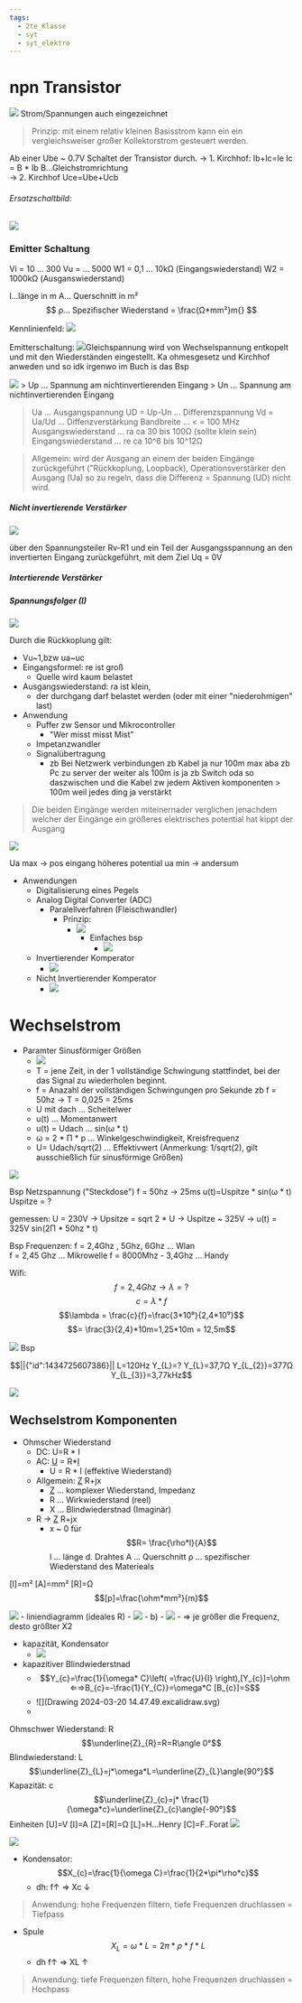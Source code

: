 ```yaml
---
tags:
  - 2te_Klasse
  - syt
  - syt_elektro
---
```


# npn Transistor
![](DR12-02-2024-24.excalidraw.svg)
Strom/Spannungen auch eingezeichnet

> Prinzip: mit einem relativ kleinen Basisstrom kann ein ein vergleichsweiser großer Kollektorstrom gesteuert werden.

Ab einer Ube ~ 0.7V Schaltet der Transistor durch.
→ 1. Kirchhof: Ib+Ic=Ie
Ic = B * Ib B...Gleichstromrichtung  
→ 2. Kirchhof
Uce=Ube+Ucb
###### Ersatzschaltbild:
![](DR12-02-2024-24_0.excalidraw.svg)


### Emitter Schaltung
Vi = 10 ... 300
Vu = ... 5000
W1 = 0,1 ... 10kΩ (Eingangswiederstand)
W2 =  1000kΩ (Ausganswiederstand)

l...länge in m
A... Querschnitt in m²
$$ ρ... Spezifischer Wiederstand = \frac{Ω*mm²}m{} $$



Kennlinienfeld:
![](DR22-01-2024-08.excalidraw.svg)

Emitterschaltung:
![](DR22-01-2024-30.excalidraw.svg)Gleichspannung wird von Wechselspannung entkopelt und mit den Wiederständen eingestellt.
Ka ohmesgesetz und Kirchhof anweden und so idk irgenwo im Buch is das Bsp



![](DR19-02-2024-29.excalidraw.svg) > Up ... Spannung am nichtinvertierenden Eingang  > Un ... Spannung am nichtinvertierenden Eingang
> Ua ... Ausgangspannung
> UD = Up-Un ... Differenzspannung
> Vd = Ua/Ud ... Diffenzverstärkung
> Bandbreite ... < = 100 MHz
> Ausgangswiederstand ... ra ca 30 bis 100Ω (sollte klein sein)
> Eingangswiederstand ... re ca 10^6 bis 10^12Ω  

> Allgemein: wird der Ausgang an einem der beiden Eingänge zurückgeführt ("Rückkoplung, Loopback),  Operationsverstärker den Ausgang (Ua) so zu regeln, dass die Differenz = Spannung (UD) nicht wird.

##### Nicht invertierende Verstärker
![](DR21-02-2024-37.excalidraw.svg)

über den Spannungsteiler Rv-R1 und ein Teil der Ausgangsspannung an den invertierten Eingang zurückgeführt, mit dem Ziel Uq = 0V

##### Intertierende Verstärker

##### Spannungsfolger (I)

![](DR21-02-2024-45.excalidraw.svg)

Durch die Rückkoplung gilt:
- Vu~1,bzw ua~uc
- Eingangsformel: re ist groß
	- Quelle wird kaum belastet
- Ausgangswiederstand: ra ist klein,
	- der durchgang darf belastet werden (oder mit einer "niederohmigen" last)
- Anwendung 
	- Puffer zw Sensor und Mikrocontroller 
		- "Wer misst misst Mist"
	- Impetanzwandler
	- Signalübertragung
		- zb Bei Netzwerk verbindungen zb Kabel ja nur 100m max aba zb Pc zu server der weiter als 100m is ja zb Switch oda so daszwischen und die Kabel zw jedem Aktiven komponenten > 100m weil jedes ding ja verstärkt


> Die beiden Eingänge werden miteinernader verglichen jenachdem welcher der Eingänge ein größeres elektrisches potential hat kippt der Ausgang 

![](DR05-03-2024-10.excalidraw.svg)

Ua max → pos eingang höheres potential
ua min → andersum

- Anwendungen  
	- Digitalisierung eines Pegels
	- Analog Digital Converter (ADC)
		- Paralellverfahren (Fleischwandler)
			- Prinzip:
				- ![](DR05-03-2024-28.excalidraw.svg)
					- Einfaches bsp 
						- ![](DR05-03-2024-55.excalidraw.svg)
	- Invertierender Komperator
		- ![](DR05-03-2024-55.excalidraw.svg)
	- Nicht Invertierender Komperator 
		- ![](DR06-03-2024-50.excalidraw.svg)
# Wechselstrom

- Paramter Sinusförmiger Größen 
	- ![](DR06-03-2024-07.excalidraw.svg)
	- T = jene Zeit, in der 1 vollständige Schwingung stattfindet, bei der das Signal zu wiederholen beginnt.
	- f = Anazahl der vollständigen Schwingungen pro Sekunde zb f = 50hz → T = 0,025 = 25ms
	- U mit dach ... Scheitelwer
	- u(t) ... Momentanwert
	- u(t) = Udach ... sin(ω * t)
	- ω = 2 * Π * p ... Winkelgeschwindigkeit, Kreisfrequenz
	- U= Udach/sqrt(2) ... Effektivwert (Anmerkung: 1/sqrt(2), gilt ausschießlich für sinusförmige Größen)


![](DR06-03-2024-00.excalidraw.svg)

Bsp Netzspannung ("Steckdose")
f = 50hz → 25ms
u(t)=Uspitze * sin(ω * t)
Uspitze = ?

gemessen: U = 230V → Upsitze = sqrt 2 * U → Uspitze ~ 325V
→ u(t) = 325V sin(2Π * 50hz * t)

Bsp Frequenzen: f = 2,4Ghz , 5Ghz, 6Ghz ... Wlan  
f = 2,45 Ghz ... Mikrowelle
f = 8000Mhz - 3,4Ghz ... Handy

Wifi: 
$$f = 2,4Ghz → \lambda=? $$
$$c = \lambda*f $$
$$\lambda = \frac{c}{f}=\frac{3*10⁸}{2,4*10⁹}$$
$$= \frac{3}{2,4}*10m=1,25*10m = 12,5m$$


![](DR18-03-2024-07.excalidraw.svg)
Bsp 
```math
||{"id":1434725607386}||

L=120Hz
Y_{L}=? 
Y_{L}=37,7Ω
Y_{L_{2}}=377Ω
Y_{L_{3}}=3,77kHz
```
![](DR18-03-2024-34.excalidraw.svg)
## Wechselstrom Komponenten
- Ohmscher Wiederstand
	- DC: U=R * I
	- AC: <u>U</u> = R*<u>I</u>
		- U = R * I (effektive Wiederstand)
	- Allgemein: <u>Z</u> R+jx
		- <u>Z</u> ... komplexer Wiederstand, Impedanz
		- R ... Wirkwiederstand (reel)
		- X ... Blindwiederstnad (Imaginär)
	- R → <u>Z</u> R+jx
		- x ~ 0 für
$$R= \frac{\rho*l}{A}$$
l ... länge d. Drahtes
A ... Querschnitt
ρ ... spezifischer Wiederstand des Materieals

[l]=m²
[A]=mm²
[R]=Ω
$$[p]=\frac{\ohm*mm²}{m}$$

![](DR13-03-2024-12.excalidraw.svg)
	- liniendiagramm (ideales R)
		- ![](DR13-03-2024-26.excalidraw.svg)
		- b) 
			- ![](DR13-03-2024-21.excalidraw.svg)
			- ⇒ je größer die Frequenz, desto größter X2 

- kapazität, Kondensator
	- ![](DR20-03-2024-03.excalidraw.svg)
- kapazitiver Blindwiederstnad
	- $$Y_{c}=\frac{1}{\omega* C}\left( =\frac{U}{I} \right),[Y_{c}]=\ohm ⇐⇒B_{c}=-\frac{1}{Y_{C}}=\omega*C [B_{c}]=S$$
	- ![](Drawing 2024-03-20 14.47.49.excalidraw.svg)
	- 
Ohmschwer Wiederstand: R$$\underline{Z}_{R}=R=R\angle 0°$$ 
Blindwiederstand: L $$\underline{Z}_{L}=j*\omega*L=\underline{Z}_{L}\angle{90°}$$
Kapazität: c $$\underline{Z}_{c}=j* \frac{1}{\omega*c}=\underline{Z}_{c}\angle{-90°}$$
Einheiten 
[U]=V
[I]=A
[Z]=[R]=Ω
[L]=H...Henry
[C]=F..Forat
![](DR04-04-2024-45.excalidraw.svg)

![](DR09-04-2024-03.excalidraw.svg)
- Kondensator: $$X_{c}=\frac{1}{\omega C}=\frac{1}{2*\pi*\rho*c}$$
	- dh: f↑ ⇒ Xc ↓
> Anwendung: hohe Frequenzen filtern, tiefe Frequenzen druchlassen = Tiefpass
- Spule $$X_{L}=\omega*L=2\pi*\rho*f*L$$
	- dh f↑ ⇒ XL ↑

> Anwendung: tiefe Frequenzen filtern, hohe Frequenzen druchlassen = Hochpass


